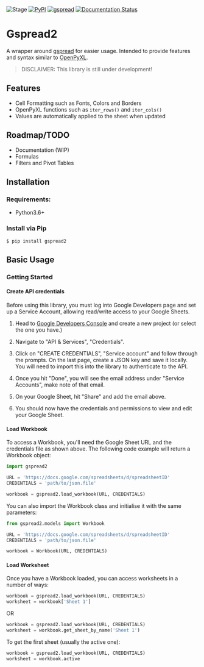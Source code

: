 ![Stage](https://img.shields.io/badge/Stage-BETA-yellow)
[![PyPI](https://img.shields.io/pypi/v/gspread2)](https://pypi.org/project/gspread2)
[![gspread](https://img.shields.io/badge/gspread-3.1.0-blue)](https://github.com/burnash/gspread)
[![Documentation Status](https://readthedocs.org/projects/gspread2/badge/?version=latest)](https://gspread2.readthedocs.io/en/latest/?badge=latest)


# Gspread2

A wrapper around [gspread](https://github.com/burnash/gspread) for easier usage.
Intended to provide features and syntax similar to [OpenPyXL](https://bitbucket.org/openpyxl/openpyxl).

> DISCLAIMER: This library is still under development!

## Features

- Cell Formatting such as Fonts, Colors and Borders
- OpenPyXL functions such as `iter_rows()` and `iter_cols()`
- Values are automatically applied to the sheet when updated

## Roadmap/TODO

- Documentation (WIP)
- Formulas
- Filters and Pivot Tables

## Installation

### Requirements:
- Python3.6+

### Install via Pip
```
$ pip install gspread2
```

## Basic Usage

### Getting Started

#### Create API credentials

Before using this library, you must log into Google Developers page and set up a Service Account,
allowing read/write access to your Google Sheets.

1. Head to [Google Developers Console](https://console.developers.google.com/project) 
and create a new project (or select the one you have.)

2. Navigate to "API & Services", "Credentials".

3. Click on "CREATE CREDENTIALS", "Service account" and follow through the prompts.
On the last page, create a JSON key and save it locally. You will need to import this into the library to authenticate
to the API.

4. Once you hit "Done", you will see the email address under "Service Accounts", make note of that email.

5. On your Google Sheet, hit "Share" and add the email above.

6. You should now have the credentials and permissions to view and edit your Google Sheet.

#### Load Workbook

To access a Workbook, you'll need the Google Sheet URL and the credentials file as shown above.
The following code example will return a Workbook object:

```python
import gspread2

URL = 'https://docs.google.com/spreadsheets/d/spreadsheetID'
CREDENTIALS = 'path/to/json.file'

workbook = gspread2.load_workbook(URL, CREDENTIALS)
```

You can also import the Workbook class and initialise it with the same parameters:

```python
from gspread2.models import Workbook

URL = 'https://docs.google.com/spreadsheets/d/spreadsheetID'
CREDENTIALS = 'path/to/json.file'

workbook = Workbook(URL, CREDENTIALS)
```

#### Load Worksheet

Once you have a Workbook loaded, you can access worksheets in a number of ways:

```python
workbook = gspread2.load_workbook(URL, CREDENTIALS)
worksheet = workbook['Sheet 1']
```

OR

```python
workbook = gspread2.load_workbook(URL, CREDENTIALS)
worksheet = workbook.get_sheet_by_name('Sheet 1')
```

To get the first sheet (usually the active one):

```python
workbook = gspread2.load_workbook(URL, CREDENTIALS)
worksheet = workbook.active
```
